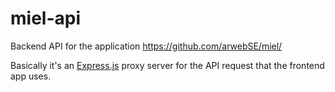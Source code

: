 # miel-api

Backend API for the application https://github.com/arwebSE/miel/

Basically it's an [Express.js](https://expressjs.com/) proxy server for the API request that the frontend app uses.
